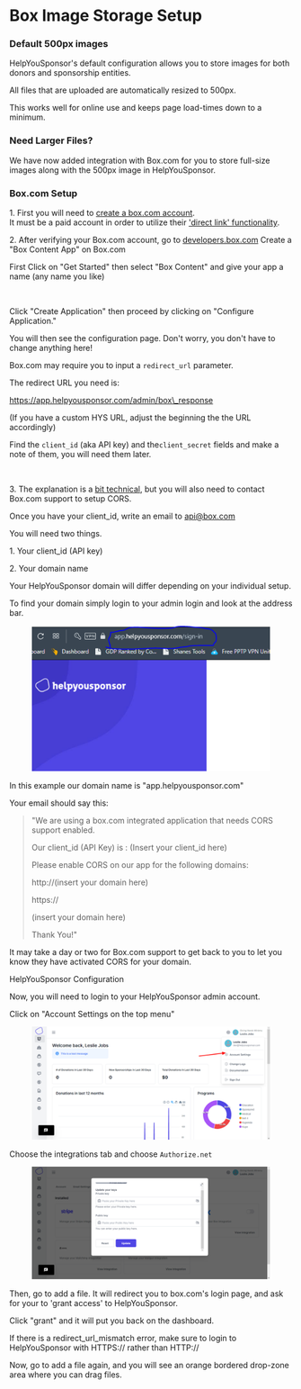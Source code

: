 # Box Image Storage Setup

### Default 500px images

HelpYouSponsor's default configuration allows you to store images for both donors and sponsorship entities.&#x20;

All files that are uploaded are automatically resized to 500px.

This works well for online use and keeps page load-times down to a minimum.

### Need Larger Files?

We have now added integration with Box.com for you to store full-size images along with the 500px image in HelpYouSponsor.

### Box.com Setup

1\. First you will need to [create a box.com account](http://box.com/). \
It must be a paid account in order to utilize their ['direct link' functionality](https://support.box.com/hc/en-us/articles/200519908-Direct-Linking).

2\. After verifying your Box.com account, go to [developers.box.com](http://developers.box.com/) Create a "Box Content App" on Box.com&#x20;

First Click on "Get Started" then select "Box Content" and give your app a name (any name you like)

<figure><img src="https://3474867315-files.gitbook.io/~/files/v0/b/gitbook-x-prod.appspot.com/o/spaces%2FUtvGkHqkxF65IiEXi3vz%2Fuploads%2FOvw9OC1vCAdVE5WwxknB%2FBox%20save.png?alt=media&#x26;token=a5149f80-46d3-46a8-9243-a5c0e05d54a2" alt=""><figcaption></figcaption></figure>

Click "Create Application" then proceed by clicking on "Configure Application."

You will then see the configuration page. Don't worry, you don't have to change anything here!

Box.com may require you to input a `redirect_url` parameter.

The redirect URL you need is:

https://app.helpyousponsor.com/admin/box\_response

(If you have a custom HYS URL, adjust the beginning the the URL accordingly)

Find the `client_id` (aka API key) and the`client_secret` fields and make a note of them, you will need them later.

<figure><img src="https://3474867315-files.gitbook.io/~/files/v0/b/gitbook-x-prod.appspot.com/o/spaces%2FUtvGkHqkxF65IiEXi3vz%2Fuploads%2FaGwr6hzvoD42Ci1o3Ywv%2Fclient_secret%20fields.png?alt=media&#x26;token=02b3bb02-e31c-4adc-941f-d41cb237e5da" alt=""><figcaption></figcaption></figure>

3\. The explanation is a [bit technical](http://en.wikipedia.org/wiki/Cross-origin\_resource\_sharing), but you will also need to contact Box.com support to setup CORS.

Once you have your client\_id, write an email to [api@box.com](mailto:api@box.com)

You will need two things.

1\. Your client\_id (API key)

2\. Your domain name

Your HelpYouSponsor domain will differ depending on your individual setup.

To find your domain simply login to your admin login and look at the address bar.

<figure><img src="../.gitbook/assets/image_2023-05-24_145726115.png" alt=""><figcaption></figcaption></figure>

In this example our domain name is "app.helpyousponsor.com"

Your email should say this:

> "We are using a box.com integrated application that needs CORS support enabled.
>
> Our client\_id (API Key) is : (Insert your client\_id here)
>
> Please enable CORS on our app for the following domains:
>
> http://(insert your domain here)
>
> https://
>
> (insert your domain here)
>
> Thank You!"

It may take a day or two for Box.com support to get back to you to let you know they have activated CORS for your domain.

HelpYouSponsor Configuration

Now, you will need to login to your HelpYouSponsor admin account.

Click on "Account Settings on the top menu"

<figure><img src="../.gitbook/assets/image_2023-05-24_150517270.png" alt=""><figcaption></figcaption></figure>

Choose the integrations tab and choose `Authorize.net`

<figure><img src="../.gitbook/assets/image_2023-05-24_151133494.png" alt=""><figcaption></figcaption></figure>

Then, go to add a file. It will redirect you to box.com's login page, and ask for your to 'grant access' to HelpYouSponsor.

Click "grant" and it will put you back on the dashboard.

If there is a redirect\_url\_mismatch error, make sure to login to HelpYouSponsor with HTTPS:// rather than HTTP://

Now, go to add a file again, and you will see an orange bordered drop-zone area where you can drag files.

